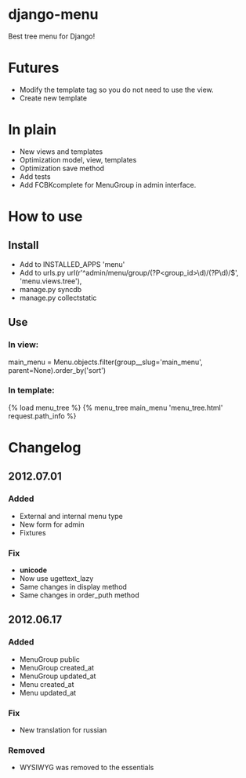 # django-menu
Best tree menu for Django!

# Futures
* Modify the template tag so you do not need to use the view.
* Create new template

# In plain
* New views and templates
* Optimization model, view, templates
* Optimization save method
* Add tests
* Add FCBKcomplete for MenuGroup in admin interface.

# How to use
## Install
* Add to INSTALLED_APPS 'menu'
* Add to urls.py  url(r'^admin/menu/group/(?P<group_id>\d)/(?P<id>\d)/$', 'menu.views.tree'),
* manage.py syncdb
* manage.py collectstatic

## Use
### In view:
main_menu = Menu.objects.filter(group__slug='main_menu', parent=None).order_by('sort')

### In template:
{% load menu_tree %}
{% menu_tree main_menu 'menu_tree.html' request.path_info %}


# Changelog
## 2012.07.01
### Added
* External and internal menu type
* New form for admin
* Fixtures

### Fix
* __unicode__
* Now use ugettext_lazy
* Same changes in display method
* Same changes in order_puth method

## 2012.06.17
### Added
* MenuGroup public
* MenuGroup created_at
* MenuGroup updated_at
* Menu created_at
* Menu updated_at

### Fix
* New translation for russian

### Removed
* WYSIWYG was removed to the essentials
